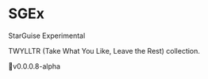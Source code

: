 # SGEx
StarGuise Experimental


TWYLLTR (Take What You Like, Leave the Rest) collection.  
 
📌v0.0.0.8-alpha
